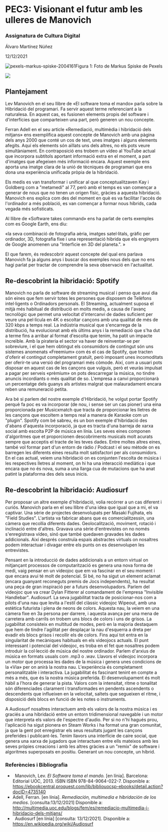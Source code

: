 ﻿# PEC3: Visionant el futur amb les ulleres de Manovich
### Assignatura de Cultura Digital
Álvaro Martínez Núñez

12/12/2021

![pexels-markus-spiske-2004161](https://user-images.githubusercontent.com/95874764/145735076-3090f6bc-5fdc-42ab-8279-dd02be17e4af.jpg)Figura 1: Foto de Markus Spiske de Pexels

![](Aspose.Words.dbad6a24-cf9e-4105-ac40-45fd784e99bf.001.jpeg)
## Plantejament
Lev Manovich en el seu llibre de «El software toma el mando» parla sobre la Hibridació del programari. Fa servir aquest terme referenciant a la naturalesa. En aquest cas, es fusionen elements propis del software i d'interfícies que comparteixen una part, però generen un nou concepte.

Ferran Adell en el seu article «Remediació, multimèdia i hibridació dels mitjans» ens exemplifica aquest concepte de Manovich amb una pàgina dels anys 2000 que conté un cos de text, unes imatges i alguns elements afegits. Aquí els elements són aïllats uns dels altres, no els pots veure simultàniament. En contraposició ens trobem un vídeo al YouTube actual que incorpora subtítols aportant informació extra en el moment, a part d'imatges que afegeixen més informació encara. Aquest exemple ens aporta una imatge clara de la unió de tècniques de programari que ens dona una experiència unificada pròpia de la hibridació.

Els medis es van transformar i unificar al que conceptualitzaven Kay i Goldberg com a "metamedi" al 77, però amb el temps es van començar a generar de nous que no tenen un origen físic, gràcies a aquesta hibridació. Manovich ens explica com des del moment en què es va facilitar l'accés de l'ordinador a més població, es van començar a formar nous híbrids, cada vegada més sofisticats.

Al llibre de «Software takes command» ens ha parlat de certs exemples com es Google Earth, ens diu:

«la seva combinació de fotografia aèria, imatges satel·litals, gràfic per ordinador, 3D, fotografia fixe i una representació hibrida que els enginyers de Google anomenen una "Interficie en 3D del planeta.". »

El que farem, és redescobrir aquest concepte del qual ens parlava Manovich fa ja alguns anys i buscar dos exemples nous dels que no ens hagi parlat per tractar de comprendre la seva observació en l'actualitat.
## Re-descobrint la hibridació: Spotify
Manovich no parla de software de streaming musical i penso que avui dia són eines que fem servir totes les persones que disposem de Telèfons intel·ligents o Ordinadors personals. El Streaming, actualment suposa el mitjà més habitual de distribució en molts medis, a causa de l'avanç tecnològic que permet una velocitat d'intercanvi de dades suficient per veure una pel·lícula en 4K o escoltar cançons amb una qualitat de més de 320 kbps a temps real. La indústria musical que s'encarrega de la distribució, ha evolucionat amb els últims anys i la remediació que s'ha dut a terme fins a arribar al format d'escolta que tenim, ha patit un impacte increïble. Amb la pirateria el sector va haver de reinventar-se per sobreviure, i el que hem obtingut els consumidors de contingut són uns sistemes anomenats «Freemium» com és el cas de Spotify, que tracten d'oferir el contingut completament gratuït, però imposant unes incomoditats per oferir-te una versió del programari més còmode. Així, com a usuari pots disposar en aquest cas de les cançons que vulguis, però et veuràs impulsat a pagar per serveis «prèmium» on pots descarregar la música, no tindre anuncis incordiants o més qualitat de so. L'empresa a canvi proporcionarà un percentatge dels guanys als artistes malgrat que malauradament encara reben una remuneració petita.

Ara bé si parlem del nostre exemple d'Hibridació, he volgut portar Spotify perquè fa poc es va incorporar (de nou, i sense ser un cas pioner) una eina proporcionada per Musicxmatch que tracta de proporcionar les lletres de les cançons que escoltem a temps real a manera de Karaoke com un "plugin". Spotify com bé sabreu, és un bon exemple d'hibridació des d'abans d'aquesta incorporació, ja que es tracta d'una barreja de xarxa social amb escolta P2P de música en línia. Les seves eines componen d'algoritmes que et proporcionen descobriments musicals molt acurats sempre que acceptis el tracte de les teves dades. Entre moltes altres eines, també vol formar part d'un entorn de ràdio / Podcast i el seu mètode on es barregen les diferents eines resulta molt satisfactori per als consumidors. En el cas actual, veiem una hibridació on es conjunten l'escolta de música i les respectives lletres al moment, on hi ha una interacció mediàtica i que encara que no és nova, suma a una llarga cua de mutacions que ha anat patint la plataforma des dels seus inicis.
## Re-descobrint la hibridació: Audiosurf
Per proposar un altre exemple d'hibridació, volia recórrer a un cas diferent i curiós. Manovich parla en el seu llibre d'una idea que igual que a mi, el va captivar. Una sèrie de projectes desenvolupats per Masaki Fujihata, els "Field Studies". L'artista va fabricar abans que es comercialitzessin, una càmera que recollia diferents dades. Geolocalització, moviment, rotació i inclinació entre d'altres. Gravava una sèrie d'entrevistes on no només s'enregistrava vídeo, sinó que també quedaven gravades les dades addicionals. Així després construïa espais abstractes virtuals on nosaltres podem interactuar i divagar entre els punts on es desenvolupen les entrevistes.

Pensant en la introducció de dades addicionals a un entorn virtual on mitjançant processos de computarització es genera una nova forma de medi, vaig pensar en un videojoc que em va fascinar en el seu moment i que encara avui té molt de potencial. Si bé, no ha sigut un element aclamat (encara guanyant reconeguts premis de Jocs independents), ha resultat una peça de gran inspiració per a futurs desenvolupadors. Parlem del videojoc que va crear Dylan Fitterer al comandament de l'empresa "Invisible Handlebar". Audiosurf. La seva jugabilitat tracta de posicionar-nos com a pilots d'una nau que levita a l'estil del clàssic videojoc Wipeout, amb una estètica futurista i plena de neons de colors. Aquesta nau, la veiem en una càmera fixe en 3a persona per darrere, i aquesta avança per una mena de carretera amb carrils on trobem uns blocs de colors i uns de grisos. La jugabilitat consisteix en multitud de modes, però en la majoria destaquem que hem de tindre l'agilitat per desplaçar la nau d'esquerra a dreta per evadir els blocs grisos i recollir els de colors. Fins aquí tot entra en la singularitat de mecàniques habituals en els videojocs actuals. El punt interessant i potencial del videojoc, es troba en el fet que nosaltres podem introduir la col·lecció de música del nostre ordinador. Parlem d'arxius de música en formats usuals com .mp3 o .wav. Llavors el videojoc incorpora un motor que processa les dades de la música i genera unes condicions de la «Via» per on anirà la nostra nau. L'experiència és completament personalitzable i interactiva. La jugabilitat és fascinant tenint en compte a més a més, que és la nostra música preferida. El desenvolupament és molt hàbil a l'hora de generar la pista. Valors com la intensitat, ritme o tonalitat són diferenciades clarament i transformades en pendents ascendents o descendents que influeixen en la velocitat, saltets que segueixen el ritme, i disposició dels blocs en funció de les notes o instruments.

A Audiosurf nosaltres interactuem amb els valors de la nostra música i es graciés a una hibridació entre un entorn tridimensional navegable i un motor que interpreta els valors de l'espectre d'audio. Per si no n'hi hagués prou, l'aplicació ha sigut pionera en Steam Works i ha format una gran comunitat, ja que la gent pot enregistrar els seus resultats jugant les cançons preferides i publicant-les. Tenim llavors una interfície de caire social, que genera una xarxa de jugadors que interactuen entre ells mateixos amb les seves pròpies creacions i amb les altres gràcies a un "remix" de software i algoritmes superposats en positiu. Generant un nou concepte, un híbrid.
### Referències i Bibliografia
- ` `Manovich, Lev.  *El Software toma el mando.*  [en línia]. Barcelona: Editorial UOC, 2013. ISBN  ISBN 978-84-9064-022-7. Disponible a: <https://ebookcentral.proquest.com/lib/bibliouocsp-ebooks/detail.action?docID=4735140>
- Adell, Ferran. [en línia]. *Remediación, multimedia e hibridación de los medios*. [consulta:13/12/2021] Disponible a: <http://multimedia.uoc.edu/blogs/fem/es/remediacio-multimedia-i-hibridacio-dels-mitjans/>
- ` `Audiosurf [en línia] [consulta: 13/12/2021]. Disponible a: <https://en.wikipedia.org/wiki/Audiosurf>

